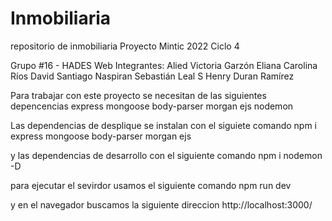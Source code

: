 # Inmobiliaria
repositorio de inmobiliaria
Proyecto Mintic 2022 Ciclo 4

Grupo #16 - HADES Web
Integrantes:
Alied Victoria Garzón
Eliana Carolina Ríos
David Santiago Naspiran
Sebastián Leal S
Henry Duran Ramírez

Para trabajar con este proyecto se necesitan de las siguientes depencencias
express mongoose body-parser morgan ejs nodemon

Las dependencias de desplique se instalan con el siguiete comando
npm i express mongoose body-parser morgan ejs

y las dependencias de desarrollo con el siguiente comando
npm i nodemon -D

para ejecutar el sevirdor usamos el siguiente comando
npm run dev

y en el navegador buscamos la siguiente direccion
http://localhost:3000/
